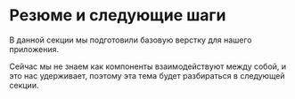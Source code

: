 # Резюме и следующие шаги

В данной секции мы подготовили базовую верстку для нашего приложения.

Сейчас мы не знаем как компоненты взаимодействуют между собой, и это нас удерживает, поэтому эта тема будет разбираться
в следующей секции.

